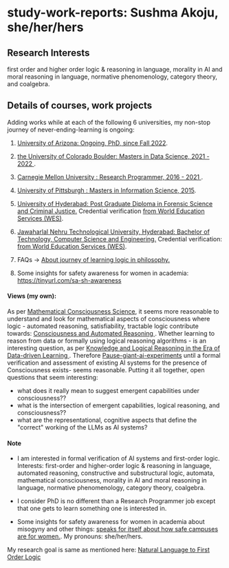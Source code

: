 # study-work-reports: Sushma Akoju, she/her/hers

## Research Interests
first order and higher order logic & reasoning in language, morality in AI and moral reasoning in language, normative phenomenology, category theory, and coalgebra.

## Details of courses, work projects

Adding works while at each of the following 6 universities, my non-stop journey of never-ending-learning is ongoing:

1. <a href="https://github.com/sushmaakoju/study-work-reports/tree/main/university-of-arizona">University of Arizona: Ongoing, PhD, since Fall 2022</a>. 

2. <a href="https://github.com/sushmaakoju/study-work-reports/tree/main/university-of-colorado-boulder"> the University of Colorado Boulder: Masters in Data Science, 2021 - 2022 </a>.

3. <a href="https://github.com/sushmaakoju/study-work-reports/tree/main/carnegie-mellon-university">Carnegie Mellon University : Research Programmer, 2016 - 2021 </a>. 

4. <a href="https://github.com/sushmaakoju/study-work-reports/tree/main/university-of-pittsburgh">University of Pittsburgh : Masters in Information Science, 2015</a>.

5. <a href="https://github.com/sushmaakoju/study-work-reports/tree/main/university-of-hyderabad">University of Hyderabad: Post Graduate Diploma in Forensic Science and Criminal Justice.</a> 
Credential verification <a href="https://badges.wes.org/Evidence?i=48995b02-2e99-4670-906a-6f4063642959&type=us">from World Education Services (WES)</a>.

6. <a href="https://github.com/sushmaakoju/study-work-reports/tree/main/JNTU"> Jawaharlal Nehru Technological University, Hyderabad: Bachelor of Technology, Computer Science and Engineering.</a> 
Credential verification: <a href="https://badges.wes.org/Evidence?i=48995b02-2e99-4670-906a-6f4063642959&type=us">from World Education Services (WES)</a>.

7. FAQs -> <a href="https://github.com/sushmaakoju/study-work-reports/tree/main/study-on-logic">About journey of learning logic in philosophy.</a>

8. Some insights for safety awareness for women in academia: https://tinyurl.com/sa-sh-awareness 

#### Views (my own):

As per <a href="https://amcs-community.org/">Mathematical Consciousness Science</a>, it seems more reasonable to understand and look for mathematical aspects of consciousness where logic - automated reasoning, satisfiability, tractable logic contribute towards: <a href="https://arxiv.org/abs/2001.09442">Consciousness and Automated Reasoning
</a>. Whether learning to reason from data or formally using logical reasoning algorithms - is an interesting question, as per <a href="https://icml.cc/virtual/2023/workshop/21498">Knowledge and Logical Reasoning in the Era of Data-driven Learning </a>. Therefore <a href="https://futureoflife.org/open-letter/pause-giant-ai-experiments/"> Pause-giant-ai-experiments</a> until a formal verification and assessment of existing AI systems for the presence of Consciousness exists- seems reasonable. Putting it all together, open questions that seem interesting: 
- what does it really mean to suggest emergent capabilities under consciousness?? 
- what is the intersection of emergent capabilities, logical reasoning, and consciousness?? 
- what are the representational, cognitive aspects that define the "correct" working of the LLMs as AI systems?

#### Note

- I am interested in formal verification of AI systems and first-order logic. Interests: first-order and higher-order logic & reasoning in language, automated reasoning, constructive and substructural logic, automata, mathematical consciousness, morality in AI and moral reasoning in language, normative phenomenology, category theory, coalgebra.

- I consider PhD is no different than a Research Programmer job except that one gets to learn something one is interested in.

- Some insights for safety awareness for women in academia about misogyny and other things: <a href="https://tinyurl.com/sa-sh-awareness"> speaks for itself about how safe campuses are for women.</a>. My pronouns: she/her/hers.

My research goal is same as mentioned here: <a href="https://github.com/sushmaakoju/study-work-reports/blob/main/university-of-arizona/sushma-akoju-Natural%20Language%20to%20First%20Order%20Logic.pdf">Natural Language to First Order Logic</a>
